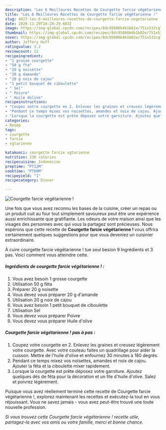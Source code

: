 ```yaml
---
description: "Les 6 Meilleures Recettes de Courgette farcie végétarienne !"
title: "Les 6 Meilleures Recettes de Courgette farcie végétarienne !"
slug: 4027-les-6-meilleures-recettes-de-courgette-farcie-vegetarienne
date: 2020-11-29T18:28:29.683Z
image: https://img-global.cpcdn.com/recipes/8dc95800b4b1b82e/751x532cq70/courgette-farcie-vegetarienne-photo-principale-de-la-recette.jpg
thumbnail: https://img-global.cpcdn.com/recipes/8dc95800b4b1b82e/751x532cq70/courgette-farcie-vegetarienne-photo-principale-de-la-recette.jpg
cover: https://img-global.cpcdn.com/recipes/8dc95800b4b1b82e/751x532cq70/courgette-farcie-vegetarienne-photo-principale-de-la-recette.jpg
author: Jeffery Huff
ratingvalue: 3.2
reviewcount: 12
recipeingredient:
- "1 grosse courgette"
- "50 g fta"
- "20 g noisette"
- "20 g damande"
- "20 g noix de cajou"
- "1 petit bouquet de ciboulette"
- " Sel"
- " Poivre"
- " Huile dolive"
recipeinstructions:
- "Coupez votre courgette en 2. Enlevez les graines et creusez légèrement votre courgette. Avec votre couteau faites un quadrillage pour aider la cuisson. Mettre de l&#39;huile d&#39;olive et enfournez 30 minutes à 180 degrés."
- "Pendant ce temps mixez vos noisettes, amandes et noix de cajou. Ajouter la fêta et la ciboulette mixer rapidement."
- "Lorsque la courgette est prête déposez votre garniture. Ajoutez quelques dés de fêta pour la décoration et un file d&#39;huile d&#39;olive. Salez et poivrez légèrement."
categories:
- Resep
tags:
- courgette
- farcie
- vgtarienne

katakunci: courgette farcie vgtarienne 
nutrition: 230 calories
recipecuisine: Indonesian
preptime: "PT12M"
cooktime: "PT60M"
recipeyield: "1"
recipecategory: Dinner

---
```



![Courgette farcie végétarienne !](https://img-global.cpcdn.com/recipes/8dc95800b4b1b82e/751x532cq70/courgette-farcie-vegetarienne-photo-principale-de-la-recette.jpg)

Une fois que vous avez reconnu les bases de la cuisine, créer un repas ou un produit cuit au four tout simplement savoureux peut être une expérience aussi enrichissante que gratifiante. Les odeurs de votre maison ainsi que les visages des personnes avec qui vous la partagez sont précieuses. Nous espérons que cette recette de <strong> Courgette farcie végétarienne ! </strong> vous offrira certainement quelques suggestions pour que vous deveniez un cuisinier extraordinaire.

<!--inarticleads1-->

À cuire courgette farcie végétarienne ! tue seul besion 9 Ingrédients et 3 pas. Voici comment vous atteindre cette.

##### Ingrédients de courgette farcie végétarienne ! :

1. Vous avez besoin 1 grosse courgette
1. Utilisation 50 g fêta
1. Préparer 20 g noisette
1. Vous devez vous préparer 20 g d&#39;amande
1. Utilisation 20 g noix de cajou
1. Vous avez besoin 1 petit bouquet de ciboulette
1. Utilisation  Sel
1. Vous devez vous préparer  Poivre
1. Vous devez vous préparer  Huile d&#39;olive




<!--inarticleads2-->

##### Courgette farcie végétarienne ! pas à pas :

1. Coupez votre courgette en 2. Enlevez les graines et creusez légèrement votre courgette. Avec votre couteau faites un quadrillage pour aider la cuisson. Mettre de l&#39;huile d&#39;olive et enfournez 30 minutes à 180 degrés.
1. Pendant ce temps mixez vos noisettes, amandes et noix de cajou. Ajouter la fêta et la ciboulette mixer rapidement.
1. Lorsque la courgette est prête déposez votre garniture. Ajoutez quelques dés de fêta pour la décoration et un file d&#39;huile d&#39;olive. Salez et poivrez légèrement.




<!--inarticleads1-->

<p>
Puisque vous avez réellement terminé cette recette de Courgette farcie végétarienne !, explorez maintenant les recettes et exécutez-la tout en vous réjouissant. Vous ne savez jamais - vous avez peut-être trouvé une toute nouvelle profession.
</p>

<p>
<i>Si vous trouvez cette Courgette farcie végétarienne ! recette utile, partagez-la avec vos amis ou votre famille, merci et bonne chance.</i>
</p>
